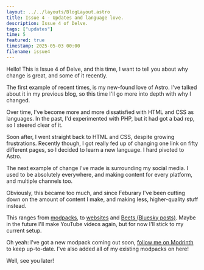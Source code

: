 ```yaml
---
layout: ../../layouts/BlogLayout.astro
title: Issue 4 - Updates and language love.
description: Issue 4 of Delve.
tags: ["updates"]
time: 5
featured: true
timestamp: 2025-05-03 00:00
filename: issue4
---
```


Hello! This is Issue 4 of Delve, and this time, I want to tell you about why change is great, and some of it recently.

The first example of recent times, is my new-found love of Astro. I've talked about it in my previous blog, so this time I'll go more into depth with why I changed.

Over time, I've become more and more dissatisfied with HTML and CSS as languages. In the past, I'd experimented with PHP, but it had got a bad rep, so I steered clear of it.

Soon after, I went straight back to HTML and CSS, despite growing frustrations. Recently though, I got really fed up of changing one link on fifty different pages, so I decided to learn a new language. I hard pivoted to Astro.

The next example of change I've made is surrounding my social media. I used to be absolutely everywhere, and making content for every platform, and multiple channels too.

Obviously, this became too much, and since Feburary I've been cutting down on the amount of content I make, and making less, higher-quality stuff instead.

This ranges from [modpacks](https://modrinth.com/user/stovonson), to [websites](https://stovonson.in/projects/) and [Beets (Bluesky posts)](https://bsky.app/profile/stovonson.in). Maybe in the future I'll make YouTube videos again, but for now I'll stick to my current setup.

Oh yeah: I've got a new modpack coming out soon, [follow me on Modrinth](https://modrinth.com/user/stovonson) to keep up-to-date. I've also added all of my existing modpacks on here!

Well, see you later!